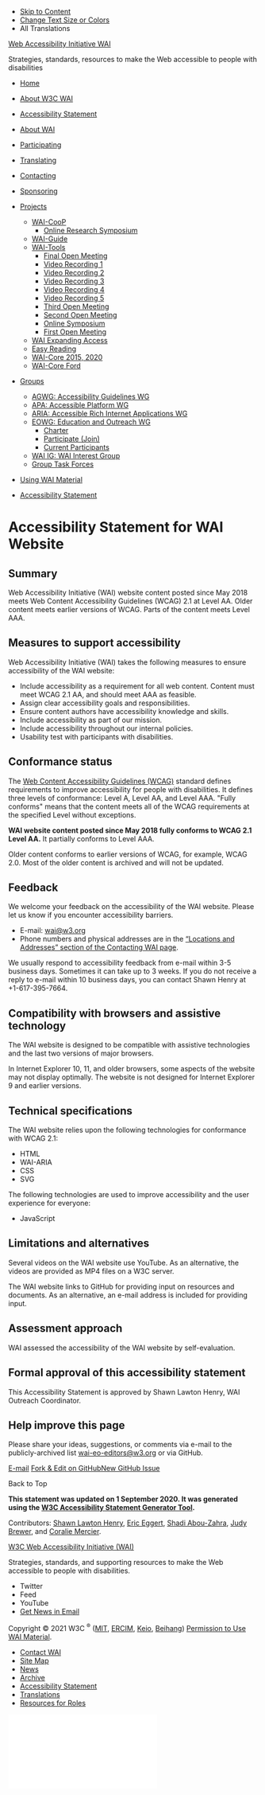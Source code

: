 -   [Skip to Content](#main)
-   [Change Text Size or Colors](/WAI/meta/customize/)
-   All Translations

<a href="/WAI/" class="home"><span class="wai"><span class="wa">Web Accessibility</span> <span class="i"><span class="initieative">Initiative</span> <span>WAI</span></span></span></a>

Strategies, standards, resources to make the Web accessible to people with disabilities



<!-- -->

-   [Home](/WAI/)
-   [About W3C WAI](/WAI/about/)
-   [Accessibility Statement](/WAI/about/accessibility-statement/)

-   <a href="/WAI/about/" class="page-link"><span>About WAI</span></a>
-   <a href="/WAI/about/participating/" class="page-link"><span>Participating</span></a>
-   <a href="/WAI/about/translating/" class="page-link"><span>Translating</span></a>
-   <a href="/WAI/about/contacting/" class="page-link"><span>Contacting</span></a>
-   <a href="/WAI/about/sponsoring/" class="page-link"><span>Sponsoring</span></a>
-   <a href="/WAI/about/projects/" class="page-link"><span>Projects</span></a>
    -   <a href="/WAI/about/projects/wai-coop/" class="page-link"><span>WAI-CooP</span></a>
        -   <a href="/WAI/about/projects/wai-coop/symposium1/" class="page-link"><span>Online Research Symposium</span></a>
    -   <a href="/WAI/about/projects/wai-guide/" class="page-link"><span>WAI-Guide</span></a>
    -   <a href="/WAI/about/projects/wai-tools/" class="page-link"><span>WAI-Tools</span></a>
        -   <a href="/WAI/about/projects/wai-tools/final-open-meeting/" class="page-link"><span>Final Open Meeting</span></a>
        -   <a href="/WAI/about/projects/wai-tools/session1/" class="page-link"><span>Video Recording 1</span></a>
        -   <a href="/WAI/about/projects/wai-tools/session2/" class="page-link"><span>Video Recording 2</span></a>
        -   <a href="/WAI/about/projects/wai-tools/session3/" class="page-link"><span>Video Recording 3</span></a>
        -   <a href="/WAI/about/projects/wai-tools/session4/" class="page-link"><span>Video Recording 4</span></a>
        -   <a href="/WAI/about/projects/wai-tools/session5/" class="page-link"><span>Video Recording 5</span></a>
        -   <a href="/WAI/about/projects/wai-tools/third-open-meeting/" class="page-link"><span>Third Open Meeting</span></a>
        -   <a href="/WAI/about/projects/wai-tools/second-open-meeting/" class="page-link"><span>Second Open Meeting</span></a>
        -   <a href="/WAI/about/projects/wai-tools/symposium/" class="page-link"><span>Online Symposium</span></a>
        -   <a href="/WAI/about/projects/wai-tools/first-open-meeting/" class="page-link"><span>First Open Meeting</span></a>
    -   <a href="/WAI/expand-access/" class="page-link"><span>WAI Expanding Access</span></a>
    -   <a href="/WAI/about/projects/easy-reading/" class="page-link"><span>Easy Reading</span></a>
    -   <a href="/WAI/about/projects/wai-core-2015/" class="page-link"><span>WAI-Core 2015, 2020</span></a>
    -   <a href="/WAI/about/projects/wai-core-ford/" class="page-link"><span>WAI-Core Ford</span></a>
-   <a href="/WAI/about/groups/" class="page-link"><span>Groups</span></a>
    -   <a href="https://www.w3.org/WAI/GL/" class="page-link"><span>AGWG: Accessibility Guidelines WG</span></a>
    -   <a href="https://www.w3.org/WAI/APA/" class="page-link"><span>APA: Accessible Platform WG</span></a>
    -   <a href="https://www.w3.org/WAI/ARIA/" class="page-link"><span>ARIA: Accessible Rich Internet Applications WG</span></a>
    -   <a href="/WAI/about/groups/eowg/" class="page-link"><span>EOWG: Education and Outreach WG</span></a>
        -   <a href="/WAI/EO/charter-current" class="page-link"><span>Charter</span></a>
        -   <a href="/WAI/about/groups/eowg/participate/" class="page-link"><span>Participate (Join)</span></a>
        -   <a href="https://www.w3.org/groups/wg/eowg/participants" class="page-link"><span>Current Participants</span></a>
    -   <a href="/WAI/about/groups/waiig/" class="page-link"><span>WAI IG: WAI Interest Group</span></a>
    -   <a href="/WAI/about/groups/taskforces/" class="page-link"><span>Group Task Forces</span></a>
-   <a href="/WAI/about/using-wai-material/" class="page-link"><span>Using WAI Material</span></a>
-   <a href="/WAI/about/accessibility-statement/" class="page-link"><span>Accessibility Statement</span></a>

Accessibility Statement for WAI Website
=======================================

Summary
-------

Web Accessibility Initiative (WAI) website content posted since May 2018 meets Web Content Accessibility Guidelines (WCAG) 2.1 at Level AA. Older content meets earlier versions of WCAG. Parts of the content meets Level AAA.

Measures to support accessibility
---------------------------------

Web Accessibility Initiative (WAI) takes the following measures to ensure accessibility of the WAI website:

-   Include accessibility as a requirement for all web content. Content must meet WCAG 2.1 AA, and should meet AAA as feasible.
-   Assign clear accessibility goals and responsibilities.
-   Ensure content authors have accessibility knowledge and skills.
-   Include accessibility as part of our mission.
-   Include accessibility throughout our internal policies.
-   Usability test with participants with disabilities.

Conformance status
------------------

The [Web Content Accessibility Guidelines (WCAG)](https://www.w3.org/WAI/standards-guidelines/wcag/) standard defines requirements to improve accessibility for people with disabilities. It defines three levels of conformance: Level A, Level AA, and Level AAA. "Fully conforms" means that the content meets all of the WCAG requirements at the specified Level without exceptions.

**WAI website content posted since May 2018 fully conforms to WCAG 2.1 Level AA.** It partially conforms to Level AAA.

Older content conforms to earlier versions of WCAG, for example, WCAG 2.0. Most of the older content is archived and will not be updated.

Feedback
--------

We welcome your feedback on the accessibility of the WAI website. Please let us know if you encounter accessibility barriers.

-   E-mail: [wai@w3.org](mailto:wai@w3.org?subject=%5BWAI%20site%20accessibility%5D%20)
-   Phone numbers and physical addresses are in the [“Locations and Addresses” section of the Contacting WAI page](https://www.w3.org/WAI/about/contacting/#locations-and-address).

We usually respond to accessibility feedback from e-mail within 3-5 business days. Sometimes it can take up to 3 weeks. If you do not receive a reply to e-mail within 10 business days, you can contact Shawn Henry at +1-617-395-7664.

Compatibility with browsers and assistive technology
----------------------------------------------------

The WAI website is designed to be compatible with assistive technologies and the last two versions of major browsers.

In Internet Explorer 10, 11, and older browsers, some aspects of the website may not display optimally. The website is not designed for Internet Explorer 9 and earlier versions.

Technical specifications
------------------------

The WAI website relies upon the following technologies for conformance with WCAG 2.1:

-   HTML
-   WAI-ARIA
-   CSS
-   SVG

The following technologies are used to improve accessibility and the user experience for everyone:

-   JavaScript

Limitations and alternatives
----------------------------

Several videos on the WAI website use YouTube. As an alternative, the videos are provided as MP4 files on a W3C server.

The WAI website links to GitHub for providing input on resources and documents. As an alternative, an e-mail address is included for providing input.

Assessment approach
-------------------

WAI assessed the accessibility of the WAI website by self-evaluation.

Formal approval of this accessibility statement
-----------------------------------------------

This Accessibility Statement is approved by Shawn Lawton Henry, WAI Outreach Coordinator.

Help improve this page
----------------------

Please share your ideas, suggestions, or comments via e-mail to the publicly-archived list [wai-eo-editors@w3.org](mailto:wai-eo-editors@w3.org?subject=%5Ben%5D%20Accessibility%20Statement%20for%20WAI%20Website) or via GitHub.

<a href="mailto:wai-eo-editors@w3.org?subject=%5Ben%5D%20Accessibility%20Statement%20for%20WAI%20Website&amp;body=%5Bput%20comment%20here...%5D" class="button"><span>E-mail</span></a> <a href="https://github.com/w3c/wai-about-wai/edit/master/_about/accessibility-statement.md" class="button"><span>Fork &amp; Edit on GitHub</span></a><a href="https://github.com/w3c/wai-about-wai/issues/new" class="button"><span>New GitHub Issue</span></a>

Back to Top

**This statement was updated on 1 September 2020. It was generated using the [W3C Accessibility Statement Generator Tool](%20https://www.w3.org/WAI/planning/statements/).**

Contributors: [Shawn Lawton Henry](https://www.w3.org/People/Shawn/), [Eric Eggert](https://www.w3.org/People/yatil/), [Shadi Abou-Zahra](https://www.w3.org/People/shadi/), [Judy Brewer](https://www.w3.org/People/Brewer/), and [Coralie Mercier](https://www.w3.org/People/CMercier/).

<a href="https://www.w3.org/WAI/" class="largelink">W3C Web Accessibility Initiative (WAI)</a>

Strategies, standards, and supporting resources to make the Web accessible to people with disabilities.

-   Twitter
-   Feed
-   YouTube
-   <a href="https://www.w3.org/WAI/news/subscribe/" class="button">Get News in Email</a>

Copyright © 2021 W3C <sup>®</sup> ([MIT](https://www.csail.mit.edu/), [ERCIM](https://www.ercim.eu/), [Keio](https://www.keio.ac.jp/), [Beihang](https://ev.buaa.edu.cn)) [Permission to Use WAI Material](/WAI/about/using-wai-material/).

-   [Contact WAI](/WAI/about/contacting/)
-   [Site Map](/WAI/sitemap/)
-   [News](/WAI/news/)
-   [Archive](/WAI/sitemap/#archive)
-   [Accessibility Statement](/WAI/about/accessibility-statement/)
-   [Translations](/WAI/translations/)
-   [Resources for Roles](/WAI/roles/)

![](//www.w3.org/analytics/piwik/piwik.php?idsite=328&rec=1)
